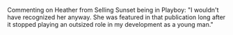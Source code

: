 Commenting on Heather from Selling Sunset being in Playboy: "I wouldn't have recognized her anyway. She was featured in that publication long after it stopped playing an outsized role in my development as a young man."